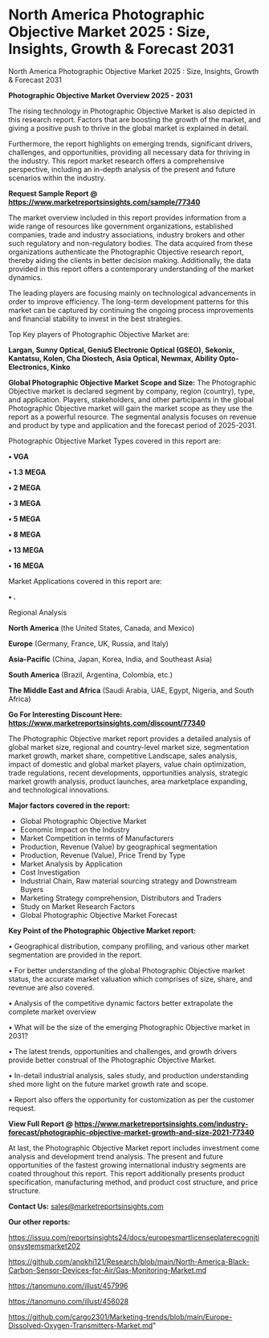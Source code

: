 # North America Photographic Objective Market 2025 : Size, Insights, Growth & Forecast 2031
North America Photographic Objective Market 2025 : Size, Insights, Growth & Forecast 2031

<Strong> Photographic Objective Market Overview 2025 - 2031</strong>

The rising technology in Photographic Objective Market is also depicted in this research report. Factors that are boosting the growth of the market, and giving a positive push to thrive in the global market is explained in detail.

Furthermore, the report highlights on emerging trends, significant drivers, challenges, and opportunities, providing all necessary data for thriving in the industry. This report market research offers a comprehensive perspective, including an in-depth analysis of the present and future scenarios within the industry.

<strong>Request Sample Report @ <a href=https://www.marketreportsinsights.com/sample/77340>https://www.marketreportsinsights.com/sample/77340</a></strong>

The market overview included in this report provides information from a wide range of resources like government organizations, established companies, trade and industry associations, industry brokers and other such regulatory and non-regulatory bodies. The data acquired from these organizations authenticate the Photographic Objective research report, thereby aiding the clients in better decision making. Additionally, the data provided in this report offers a contemporary understanding of the market dynamics.

The leading players are focusing mainly on technological advancements in order to improve efficiency. The long-term development patterns for this market can be captured by continuing the ongoing process improvements and financial stability to invest in the best strategies.

Top Key players of Photographic Objective Market are:

<strong>Largan, Sunny Optical, GeniuS Electronic Optical (GSEO), Sekonix, Kantatsu, Kolen, Cha Diostech, Asia Optical, Newmax, Ability Opto-Electronics, Kinko</strong>

<strong><b>Global Photographic Objective Market Scope and Size:</b></strong>
The Photographic Objective market is declared segment by company, region (country), type, and application. Players, stakeholders, and other participants in the global Photographic Objective market will gain the market scope as they use the report as a powerful resource. The segmental analysis focuses on revenue and product by type and application and the forecast period of 2025-2031.

Photographic Objective Market Types covered in this report are:

<strong>• VGA

• 1.3 MEGA

• 2 MEGA

• 3 MEGA

• 5 MEGA

• 8 MEGA

• 13 MEGA

• 16 MEGA</strong>

Market Applications covered in this report are:

<strong>• .</strong> 

Regional Analysis

<strong>North America</strong> (the United States, Canada, and Mexico)

<strong>Europe</strong> (Germany, France, UK, Russia, and Italy)

<strong>Asia-Pacific</strong> (China, Japan, Korea, India, and Southeast Asia)

<strong>South America</strong> (Brazil, Argentina, Colombia, etc.)

<strong>The Middle East and Africa</strong> (Saudi Arabia, UAE, Egypt, Nigeria, and South Africa)

<strong>Go For Interesting Discount Here: <a href=https://www.marketreportsinsights.com/discount/77340>https://www.marketreportsinsights.com/discount/77340</a></strong>

The Photographic Objective market report provides a detailed analysis of global market size, regional and country-level market size, segmentation market growth, market share, competitive Landscape, sales analysis, impact of domestic and global market players, value chain optimization, trade regulations, recent developments, opportunities analysis, strategic market growth analysis, product launches, area marketplace expanding, and technological innovations.

<strong><b>Major factors covered in the report:</b></strong>
<ul>
  <li>Global Photographic Objective Market </li>
  <li>Economic Impact on the Industry</li>
  <li>Market Competition in terms of Manufacturers</li>
  <li>Production, Revenue (Value) by geographical segmentation</li>
  <li>Production, Revenue (Value), Price Trend by Type</li>
  <li>Market Analysis by Application</li>
  <li>Cost Investigation</li>
  <li>Industrial Chain, Raw material sourcing strategy and Downstream Buyers</li>
  <li>Marketing Strategy comprehension, Distributors and Traders</li>
  <li>Study on Market Research Factors</li>
  <li>Global Photographic Objective Market Forecast</li>
</ul>

<strong><b>Key Point of the Photographic Objective Market report:</b></strong>

• Geographical distribution, company profiling, and various other market segmentation are provided in the report.

• For better understanding of the global Photographic Objective market status, the accurate market valuation which comprises of size, share, and revenue are also covered.

• Analysis of the competitive dynamic factors better extrapolate the complete market overview

• What will be the size of the emerging Photographic Objective market in 2031?

• The latest trends, opportunities and challenges, and growth drivers provide better construal of the Photographic Objective Market.

• In-detail industrial analysis, sales study, and production understanding shed more light on the future market growth rate and scope.

• Report also offers the opportunity for customization as per the customer request.

<strong><b>View Full Report @ <a href=https://www.marketreportsinsights.com/industry-forecast/photographic-objective-market-growth-and-size-2021-77340>https://www.marketreportsinsights.com/industry-forecast/photographic-objective-market-growth-and-size-2021-77340</a></b></strong>


At last, the Photographic Objective Market report includes investment come analysis and development trend analysis. The present and future opportunities of the fastest growing international industry segments are coated throughout this report. This report additionally presents product specification, manufacturing method, and product cost structure, and price structure.

<strong>Contact Us:</strong>
sales@marketreportsinsights.com

<strong>Our other reports:</strong>

<a href=https://issuu.com/reportsinsights24/docs/europesmartlicenseplaterecognitionsystemsmarket202>https://issuu.com/reportsinsights24/docs/europesmartlicenseplaterecognitionsystemsmarket202</a>

<a href=https://github.com/anokhi121/Research/blob/main/North-America-Black-Carbon-Sensor-Devices-for-Air/Gas-Monitoring-Market.md>https://github.com/anokhi121/Research/blob/main/North-America-Black-Carbon-Sensor-Devices-for-Air/Gas-Monitoring-Market.md</a>

<a href=https://tanomuno.com/illust/457996>https://tanomuno.com/illust/457996</a>

<a href=https://tanomuno.com/illust/456028>https://tanomuno.com/illust/456028</a>

<a href=https://github.com/cargo2301/Marketing-trends/blob/main/Europe-Dissolved-Oxygen-Transmitters-Market.md>https://github.com/cargo2301/Marketing-trends/blob/main/Europe-Dissolved-Oxygen-Transmitters-Market.md</a>"
